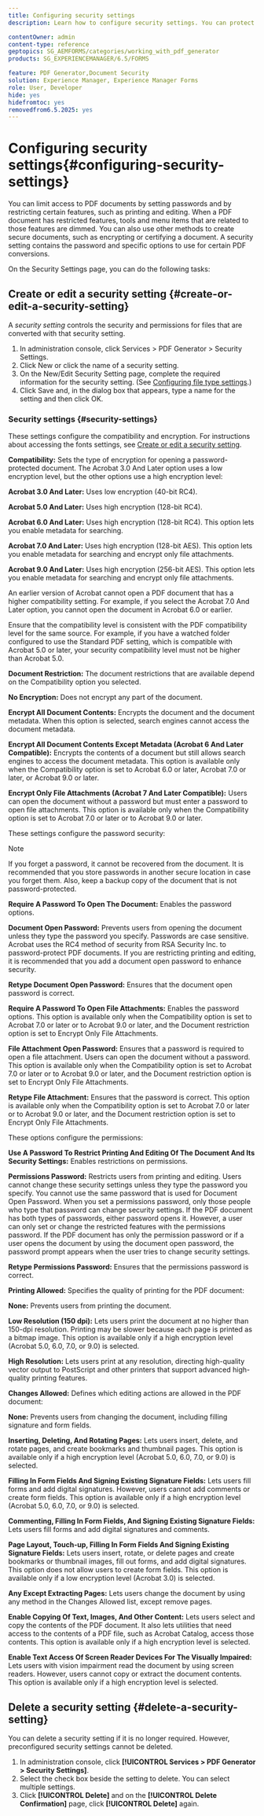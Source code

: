 ```yaml
---
title: Configuring security settings
description: Learn how to configure security settings. You can protect PDF documents by limiting the access. You can encrypt, certify or password-protect the document. 

contentOwner: admin
content-type: reference
geptopics: SG_AEMFORMS/categories/working_with_pdf_generator
products: SG_EXPERIENCEMANAGER/6.5/FORMS

feature: PDF Generator,Document Security
solution: Experience Manager, Experience Manager Forms
role: User, Developer
hide: yes
hidefromtoc: yes
removedfrom6.5.2025: yes
---
```

# Configuring security settings{#configuring-security-settings}

You can limit access to PDF documents by setting passwords and by restricting certain features, such as printing and editing. When a PDF document has restricted features, tools and menu items that are related to those features are dimmed. You can also use other methods to create secure documents, such as encrypting or certifying a document. A security setting contains the password and specific options to use for certain PDF conversions.

On the Security Settings page, you can do the following tasks:

## Create or edit a security setting {#create-or-edit-a-security-setting}

A *security setting* controls the security and permissions for files that are converted with that security setting.

1. In administration console, click Services &gt; PDF Generator &gt; Security Settings.
1. Click New or click the name of a security setting.
1. On the New/Edit Security Setting page, complete the required information for the security setting. (See [Configuring file type settings](/help/forms/using/admin-help/configuring-file-type-settings.md#configuring-file-type-settings).)
1. Click Save and, in the dialog box that appears, type a name for the setting and then click OK.

### Security settings {#security-settings}

These settings configure the compatibility and encryption. For instructions about accessing the fonts settings, see [Create or edit a security setting](configuring-security-settings.md#create-or-edit-a-security-setting).

**Compatibility:** Sets the type of encryption for opening a password-protected document. The Acrobat 3.0 And Later option uses a low encryption level, but the other options use a high encryption level:

**Acrobat 3.0 And Later:** Uses low encryption (40-bit RC4).

**Acrobat 5.0 And Later:** Uses high encryption (128-bit RC4).

**Acrobat 6.0 And Later:** Uses high encryption (128-bit RC4). This option lets you enable metadata for searching.

**Acrobat 7.0 And Later:** Uses high encryption (128-bit AES). This option lets you enable metadata for searching and encrypt only file attachments.

**Acrobat 9.0 And Later:** Uses high encryption (256-bit AES). This option lets you enable metadata for searching and encrypt only file attachments.

An earlier version of Acrobat cannot open a PDF document that has a higher compatibility setting. For example, if you select the Acrobat 7.0 And Later option, you cannot open the document in Acrobat 6.0 or earlier.

Ensure that the compatibility level is consistent with the PDF compatibility level for the same source. For example, if you have a watched folder configured to use the Standard PDF setting, which is compatible with Acrobat 5.0 or later, your security compatibility level must not be higher than Acrobat 5.0.

**Document Restriction:** The document restrictions that are available depend on the Compatibility option you selected.

**No Encryption:** Does not encrypt any part of the document.

**Encrypt All Document Contents:** Encrypts the document and the document metadata. When this option is selected, search engines cannot access the document metadata.

**Encrypt All Document Contents Except Metadata (Acrobat&#xA;6 And Later Compatible):** Encrypts the contents of a document but still allows search engines to access the document metadata. This option is available only when the Compatibility option is set to Acrobat 6.0 or later, Acrobat 7.0 or later, or Acrobat 9.0 or later.

**Encrypt Only File Attachments (Acrobat 7 And Later&#xA;Compatible):** Users can open the document without a password but must enter a password to open file attachments. This option is available only when the Compatibility option is set to Acrobat 7.0 or later or to Acrobat 9.0 or later.

These settings configure the password security:

>[!NOTE]
>
>If you forget a password, it cannot be recovered from the document. It is recommended that you store passwords in another secure location in case you forget them. Also, keep a backup copy of the document that is not password-protected.

**Require A Password To Open The Document:** Enables the password options.

**Document Open Password:** Prevents users from opening the document unless they type the password you specify. Passwords are case sensitive. Acrobat uses the RC4 method of security from RSA Security Inc. to password-protect PDF documents. If you are restricting printing and editing, it is recommended that you add a document open password to enhance security.

**Retype Document Open Password:** Ensures that the document open password is correct.

**Require A Password To Open File Attachments:** Enables the password options. This option is available only when the Compatibility option is set to Acrobat 7.0 or later or to Acrobat 9.0 or later, and the Document restriction option is set to Encrypt Only File Attachments.

**File Attachment Open Password:** Ensures that a password is required to open a file attachment. Users can open the document without a password. This option is available only when the Compatibility option is set to Acrobat 7.0 or later or to Acrobat 9.0 or later, and the Document restriction option is set to Encrypt Only File Attachments.

**Retype File Attachment:** Ensures that the password is correct. This option is available only when the Compatibility option is set to Acrobat 7.0 or later or to Acrobat 9.0 or later, and the Document restriction option is set to Encrypt Only File Attachments.

These options configure the permissions:

**Use A Password To Restrict Printing And Editing Of&#xA;The Document And Its Security Settings:** Enables restrictions on permissions.

**Permissions Password:** Restricts users from printing and editing. Users cannot change these security settings unless they type the password you specify. You cannot use the same password that is used for Document Open Password. When you set a permissions password, only those people who type that password can change security settings. If the PDF document has both types of passwords, either password opens it. However, a user can only set or change the restricted features with the permissions password. If the PDF document has only the permission password or if a user opens the document by using the document open password, the password prompt appears when the user tries to change security settings.

**Retype Permissions Password:** Ensures that the permissions password is correct.

**Printing Allowed:** Specifies the quality of printing for the PDF document:

**None:** Prevents users from printing the document.

**Low Resolution (150 dpi):** Lets users print the document at no higher than 150-dpi resolution. Printing may be slower because each page is printed as a bitmap image. This option is available only if a high encryption level (Acrobat 5.0, 6.0, 7.0, or 9.0) is selected.

**High Resolution:** Lets users print at any resolution, directing high-quality vector output to PostScript and other printers that support advanced high-quality printing features.

**Changes Allowed:** Defines which editing actions are allowed in the PDF document:

**None:** Prevents users from changing the document, including filling signature and form fields.

**Inserting, Deleting, And Rotating Pages:** Lets users insert, delete, and rotate pages, and create bookmarks and thumbnail pages. This option is available only if a high encryption level (Acrobat 5.0, 6.0, 7.0, or 9.0) is selected.

**Filling In Form Fields And Signing Existing Signature&#xA;Fields:** Lets users fill forms and add digital signatures. However, users cannot add comments or create form fields. This option is available only if a high encryption level (Acrobat 5.0, 6.0, 7.0, or 9.0) is selected.

**Commenting, Filling In Form Fields, And Signing Existing&#xA;Signature Fields:** Lets users fill forms and add digital signatures and comments.

**Page Layout, Touch-up, Filling In Form Fields And Signing&#xA;Existing Signature Fields:** Lets users insert, rotate, or delete pages and create bookmarks or thumbnail images, fill out forms, and add digital signatures. This option does not allow users to create form fields. This option is available only if a low encryption level (Acrobat 3.0) is selected.

**Any Except Extracting Pages:** Lets users change the document by using any method in the Changes Allowed list, except remove pages.

**Enable Copying Of Text, Images, And Other Content:** Lets users select and copy the contents of the PDF document. It also lets utilities that need access to the contents of a PDF file, such as Acrobat Catalog, access those contents. This option is available only if a high encryption level is selected.

**Enable Text Access Of Screen Reader Devices For The&#xA;Visually Impaired:** Lets users with vision impairment read the document by using screen readers. However, users cannot copy or extract the document contents. This option is available only if a high encryption level is selected.

## Delete a security setting {#delete-a-security-setting}

You can delete a security setting if it is no longer required. However, preconfigured security settings cannot be deleted.

1. In administration console, click **[!UICONTROL Services > PDF Generator > Security Settings]**.
1. Select the check box beside the setting to delete. You can select multiple settings.
1. Click **[!UICONTROL Delete]** and on the **[!UICONTROL Delete Confirmation]** page, click **[!UICONTROL Delete]** again.
